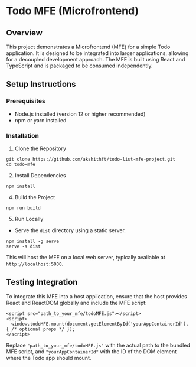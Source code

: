 # Todo MFE (Microfrontend)

## Overview
This project demonstrates a Microfrontend (MFE) for a simple Todo application. It is designed to be integrated into larger applications, allowing for a decoupled development approach. The MFE is built using React and TypeScript and is packaged to be consumed independently.

## Setup Instructions
### Prerequisites
* Node.js installed (version 12 or higher recommended)
* npm or yarn installed

### Installation
1. Clone the Repository
```
git clone https://github.com/akshithft/todo-list-mfe-project.git
cd todo-mfe
```

2. Install Dependencies
```
npm install
```

4. Build the Project
```
npm run build
```

5. Run Locally
* Serve the `dist` directory using a static server.
```
npm install -g serve
serve -s dist
```
This will host the MFE on a local web server, typically available at `http://localhost:5000`.

## Testing Integration
To integrate this MFE into a host application, ensure that the host provides React and ReactDOM globally and include the MFE script:
```
<script src="path_to_your_mfe/todoMFE.js"></script>
<script>
  window.todoMFE.mount(document.getElementById('yourAppContainerId'), { /* optional props */ });
</script>
```

Replace `"path_to_your_mfe/todoMFE.js"` with the actual path to the bundled MFE script, and `"yourAppContainerId"` with the ID of the DOM element where the Todo app should mount.
